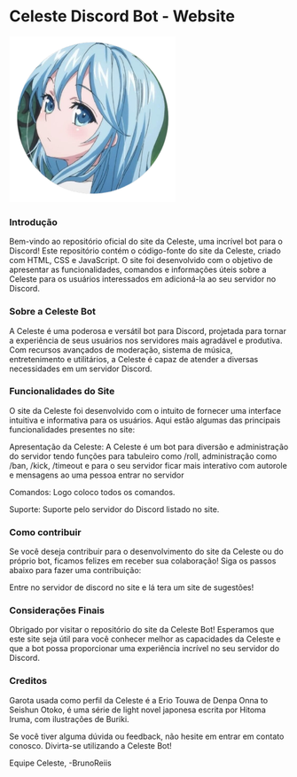 # Celeste Discord Bot - Website
<img src="https://raw.githubusercontent.com/BrunoReiis/CelesteWeb/main/assets/img/Celeste.png" width="300px">

### Introdução
Bem-vindo ao repositório oficial do site da Celeste, uma incrível bot para o Discord! Este repositório contém o código-fonte do site da Celeste, criado com HTML, CSS e JavaScript. O site foi desenvolvido com o objetivo de apresentar as funcionalidades, comandos e informações úteis sobre a Celeste para os usuários interessados em adicioná-la ao seu servidor no Discord.

### Sobre a Celeste Bot
A Celeste é uma poderosa e versátil bot para Discord, projetada para tornar a experiência de seus usuários nos servidores mais agradável e produtiva. Com recursos avançados de moderação, sistema de música, entretenimento e utilitários, a Celeste é capaz de atender a diversas necessidades em um servidor Discord.

### Funcionalidades do Site
O site da Celeste foi desenvolvido com o intuito de fornecer uma interface intuitiva e informativa para os usuários. Aqui estão algumas das principais funcionalidades presentes no site:

Apresentação da Celeste: A Celeste é um bot para diversão e administração do servidor tendo funções para tabuleiro como /roll, administração como /ban, /kick, /timeout e para o seu servidor ficar mais interativo com autorole e mensagens ao uma pessoa entrar no servidor

Comandos: Logo coloco todos os comandos.

Suporte: Suporte pelo servidor do Discord listado no site.

### Como contribuir
Se você deseja contribuir para o desenvolvimento do site da Celeste ou do próprio bot, ficamos felizes em receber sua colaboração! Siga os passos abaixo para fazer uma contribuição:

Entre no servidor de discord no site e lá tera um site de sugestões!

### Considerações Finais
Obrigado por visitar o repositório do site da Celeste Bot! Esperamos que este site seja útil para você conhecer melhor as capacidades da Celeste e que a bot possa proporcionar uma experiência incrível no seu servidor do Discord.

### Creditos
Garota usada como perfil da Celeste é a Erio Touwa de Denpa Onna to Seishun Otoko, é uma série de light novel japonesa escrita por Hitoma Iruma, com ilustrações de Buriki. 

Se você tiver alguma dúvida ou feedback, não hesite em entrar em contato conosco. Divirta-se utilizando a Celeste Bot!

Equipe Celeste, -BrunoReiis
